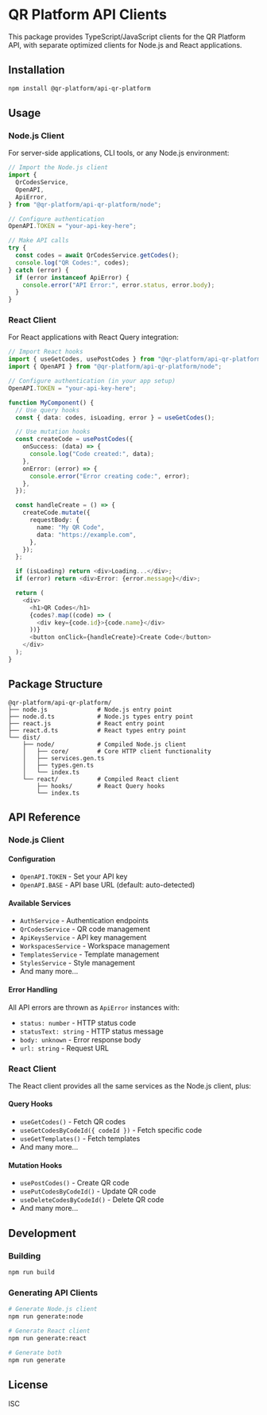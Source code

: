 # QR Platform API Clients

This package provides TypeScript/JavaScript clients for the QR Platform API, with separate optimized clients for Node.js and React applications.

## Installation

```bash
npm install @qr-platform/api-qr-platform
```

## Usage

### Node.js Client

For server-side applications, CLI tools, or any Node.js environment:

```typescript
// Import the Node.js client
import {
  QrCodesService,
  OpenAPI,
  ApiError,
} from "@qr-platform/api-qr-platform/node";

// Configure authentication
OpenAPI.TOKEN = "your-api-key-here";

// Make API calls
try {
  const codes = await QrCodesService.getCodes();
  console.log("QR Codes:", codes);
} catch (error) {
  if (error instanceof ApiError) {
    console.error("API Error:", error.status, error.body);
  }
}
```

### React Client

For React applications with React Query integration:

```typescript
// Import React hooks
import { useGetCodes, usePostCodes } from "@qr-platform/api-qr-platform/react";
import { OpenAPI } from "@qr-platform/api-qr-platform/node";

// Configure authentication (in your app setup)
OpenAPI.TOKEN = "your-api-key-here";

function MyComponent() {
  // Use query hooks
  const { data: codes, isLoading, error } = useGetCodes();

  // Use mutation hooks
  const createCode = usePostCodes({
    onSuccess: (data) => {
      console.log("Code created:", data);
    },
    onError: (error) => {
      console.error("Error creating code:", error);
    },
  });

  const handleCreate = () => {
    createCode.mutate({
      requestBody: {
        name: "My QR Code",
        data: "https://example.com",
      },
    });
  };

  if (isLoading) return <div>Loading...</div>;
  if (error) return <div>Error: {error.message}</div>;

  return (
    <div>
      <h1>QR Codes</h1>
      {codes?.map((code) => (
        <div key={code.id}>{code.name}</div>
      ))}
      <button onClick={handleCreate}>Create Code</button>
    </div>
  );
}
```

## Package Structure

```
@qr-platform/api-qr-platform/
├── node.js              # Node.js entry point
├── node.d.ts            # Node.js types entry point
├── react.js             # React entry point
├── react.d.ts           # React types entry point
└── dist/
    ├── node/            # Compiled Node.js client
    │   ├── core/        # Core HTTP client functionality
    │   ├── services.gen.ts
    │   ├── types.gen.ts
    │   └── index.ts
    └── react/           # Compiled React client
        ├── hooks/       # React Query hooks
        └── index.ts
```

## API Reference

### Node.js Client

#### Configuration

- `OpenAPI.TOKEN` - Set your API key
- `OpenAPI.BASE` - API base URL (default: auto-detected)

#### Available Services

- `AuthService` - Authentication endpoints
- `QrCodesService` - QR code management
- `ApiKeysService` - API key management
- `WorkspacesService` - Workspace management
- `TemplatesService` - Template management
- `StylesService` - Style management
- And many more...

#### Error Handling

All API errors are thrown as `ApiError` instances with:

- `status: number` - HTTP status code
- `statusText: string` - HTTP status message
- `body: unknown` - Error response body
- `url: string` - Request URL

### React Client

The React client provides all the same services as the Node.js client, plus:

#### Query Hooks

- `useGetCodes()` - Fetch QR codes
- `useGetCodesByCodeId({ codeId })` - Fetch specific code
- `useGetTemplates()` - Fetch templates
- And many more...

#### Mutation Hooks

- `usePostCodes()` - Create QR code
- `usePutCodesByCodeId()` - Update QR code
- `useDeleteCodesByCodeId()` - Delete QR code
- And many more...

## Development

### Building

```bash
npm run build
```

### Generating API Clients

```bash
# Generate Node.js client
npm run generate:node

# Generate React client
npm run generate:react

# Generate both
npm run generate
```

## License

ISC
